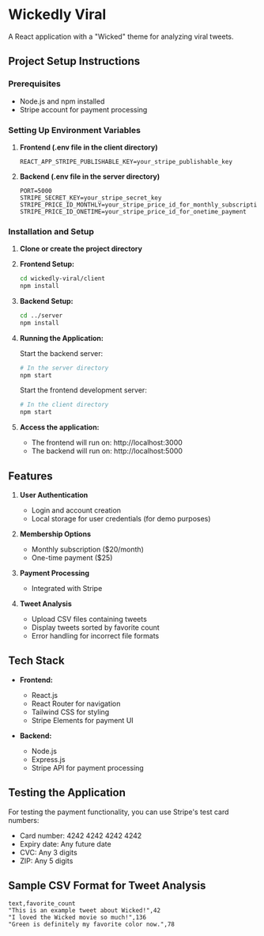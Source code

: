 # Wickedly Viral

A React application with a "Wicked" theme for analyzing viral tweets.

## Project Setup Instructions

### Prerequisites
- Node.js and npm installed
- Stripe account for payment processing

### Setting Up Environment Variables

1. **Frontend (.env file in the client directory)**
   ```
   REACT_APP_STRIPE_PUBLISHABLE_KEY=your_stripe_publishable_key
   ```

2. **Backend (.env file in the server directory)**
   ```
   PORT=5000
   STRIPE_SECRET_KEY=your_stripe_secret_key
   STRIPE_PRICE_ID_MONTHLY=your_stripe_price_id_for_monthly_subscription
   STRIPE_PRICE_ID_ONETIME=your_stripe_price_id_for_onetime_payment
   ```

### Installation and Setup

1. **Clone or create the project directory**

2. **Frontend Setup:**
   ```bash
   cd wickedly-viral/client
   npm install
   ```

3. **Backend Setup:**
   ```bash
   cd ../server
   npm install
   ```

4. **Running the Application:**

   Start the backend server:
   ```bash
   # In the server directory
   npm start
   ```

   Start the frontend development server:
   ```bash
   # In the client directory
   npm start
   ```

5. **Access the application:**
   - The frontend will run on: http://localhost:3000
   - The backend will run on: http://localhost:5000

## Features

1. **User Authentication**
   - Login and account creation
   - Local storage for user credentials (for demo purposes)

2. **Membership Options**
   - Monthly subscription ($20/month)
   - One-time payment ($25)

3. **Payment Processing**
   - Integrated with Stripe

4. **Tweet Analysis**
   - Upload CSV files containing tweets
   - Display tweets sorted by favorite count
   - Error handling for incorrect file formats

## Tech Stack

- **Frontend:**
  - React.js
  - React Router for navigation
  - Tailwind CSS for styling
  - Stripe Elements for payment UI

- **Backend:**
  - Node.js
  - Express.js
  - Stripe API for payment processing

## Testing the Application

For testing the payment functionality, you can use Stripe's test card numbers:
- Card number: 4242 4242 4242 4242
- Expiry date: Any future date
- CVC: Any 3 digits
- ZIP: Any 5 digits

## Sample CSV Format for Tweet Analysis

```csv
text,favorite_count
"This is an example tweet about Wicked!",42
"I loved the Wicked movie so much!",136
"Green is definitely my favorite color now.",78
```